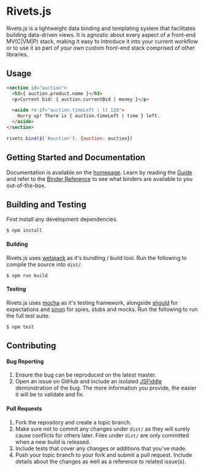 # Rivets.js

Rivets.js is a lightweight data binding and templating system that facilitates building data-driven views. It is agnostic about every aspect of a front-end MV(C|VM|P) stack, making it easy to introduce it into your current workflow or to use it as part of your own custom front-end stack comprised of other libraries.

## Usage

```html
<section id="auction">
  <h3>{ auction.product.name }</h3>
  <p>Current bid: { auction.currentBid | money }</p>

  <aside rv-if="auction.timeLeft | lt 120">
    Hurry up! There is { auction.timeLeft | time } left.
  </aside>
</section>
```

```javascript
rivets.bind($('#auction'), {auction: auction})
```

## Getting Started and Documentation

Documentation is available on the [homepage](http://rivetsjs.com). Learn by reading the [Guide](http://rivetsjs.com/docs/guide/) and refer to the [Binder Reference](http://rivetsjs.com/docs/reference/) to see what binders are available to you out-of-the-box.

## Building and Testing

First install any development dependencies.

```
$ npm install
```

#### Building

Rivets.js uses [webpack](http://gulpjs.com/) as it's bundling / build tool. Run the following  to compile the source into `dist/`.

```
$ npm run build
```

#### Testing

Rivets.js uses [mocha](http://visionmedia.github.io/mocha/) as it's testing framework, alongside [should](https://github.com/visionmedia/should.js/) for expectations and [sinon](http://sinonjs.org/) for spies, stubs and mocks. Run the following to run the full test suite.

```
$ npm test
```

## Contributing

#### Bug Reporting

1. Ensure the bug can be reproduced on the latest master.
2. Open an issue on GitHub and include an isolated [JSFiddle](http://jsfiddle.net/) demonstration of the bug. The more information you provide, the easier it will be to validate and fix.

#### Pull Requests

1. Fork the repository and create a topic branch.
3. Make sure not to commit any changes under `dist/` as they will surely cause conflicts for others later. Files under `dist/` are only committed when a new build is released.
4. Include tests that cover any changes or additions that you've made.
5. Push your topic branch to your fork and submit a pull request. Include details about the changes as well as a reference to related issue(s).
